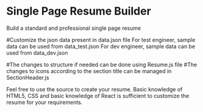 # Single Page Resume Builder
Build a standard and professional single page resume

#Customize the json data present in data.json file
For test engineer, sample data can be used from data_test.json
For dev engineer, sample data can be used from data_dev.json

#The changes to structure if needed can be done using Resume.js file
#The changes to icons according to the section title can be managed in SectionHeader.js

Feel free to use the source to create your resume.
Basic knowledge of HTML5, CSS and basic knowledge of React is sufficient to customize the resume for your requirements.
